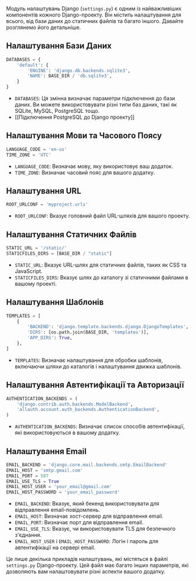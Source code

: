 
Модуль налаштувань Django (`settings.py`) є одним із найважливіших компонентів кожного Django-проекту. Він містить налаштування для всього, від бази даних до статичних файлів та багато іншого. Давайте розглянемо його детальніше.

## Налаштування Бази Даних

```python
DATABASES = {
    'default': {
        'ENGINE': 'django.db.backends.sqlite3',
        'NAME': BASE_DIR / 'db.sqlite3',
    }
}
```

- `DATABASES`: Ця змінна визначає параметри підключення до бази даних. Ви можете використовувати різні типи баз даних, такі як SQLite, MySQL, PostgreSQL тощо.
- [[Підключення PostgreSQL до Django проекту]]

## Налаштування Мови та Часового Поясу

```python
LANGUAGE_CODE = 'en-us'
TIME_ZONE = 'UTC'
```

- `LANGUAGE_CODE`: Визначає мову, яку використовує ваш додаток.
- `TIME_ZONE`: Визначає часовий пояс для вашого додатку.

## Налаштування URL

```python
ROOT_URLCONF = 'myproject.urls'
```

- `ROOT_URLCONF`: Вказує головний файл URL-шляхів для вашого проекту.

## Налаштування Статичних Файлів

```python
STATIC_URL = '/static/'
STATICFILES_DIRS = [BASE_DIR / "static"]
```

- `STATIC_URL`: Вказує URL-шлях для статичних файлів, таких як CSS та JavaScript.
- `STATICFILES_DIRS`: Вказує шлях до каталогу зі статичними файлами в вашому проекті.

## Налаштування Шаблонів

```python
TEMPLATES = [
    {
        'BACKEND': 'django.template.backends.django.DjangoTemplates',
        'DIRS': [os.path.join(BASE_DIR, 'templates')],
        'APP_DIRS': True,
    },
]
```

- `TEMPLATES`: Визначає налаштування для обробки шаблонів, включаючи шляхи до каталогів і налаштування движка шаблонів.

## Налаштування Автентифікації та Авторизації

```python
AUTHENTICATION_BACKENDS = (
    'django.contrib.auth.backends.ModelBackend',
    'allauth.account.auth_backends.AuthenticationBackend',
)
```

- `AUTHENTICATION_BACKENDS`: Визначає список способів автентифікації, які використовуються в вашому додатку.

## Налаштування Email

```python
EMAIL_BACKEND = 'django.core.mail.backends.smtp.EmailBackend'
EMAIL_HOST = 'smtp.gmail.com'
EMAIL_PORT = 587
EMAIL_USE_TLS = True
EMAIL_HOST_USER = 'your_email@gmail.com'
EMAIL_HOST_PASSWORD = 'your_email_password'
```

- `EMAIL_BACKEND`: Вказує, який бекенд використовувати для відправлення email-повідомлень.
- `EMAIL_HOST`: Визначає хост-сервер для відправлення email.
- `EMAIL_PORT`: Визначає порт для відправлення email.
- `EMAIL_USE_TLS`: Вказує, чи використовувати TLS для безпечного з'єднання.
- `EMAIL_HOST_USER` і `EMAIL_HOST_PASSWORD`: Логін і пароль для автентифікації на сервері email.

Це лише декілька прикладів налаштувань, які містяться в файлі `settings.py` Django-проекту. Цей файл має багато інших параметрів, які дозволяють вам налаштовувати різні аспекти вашого додатку. 